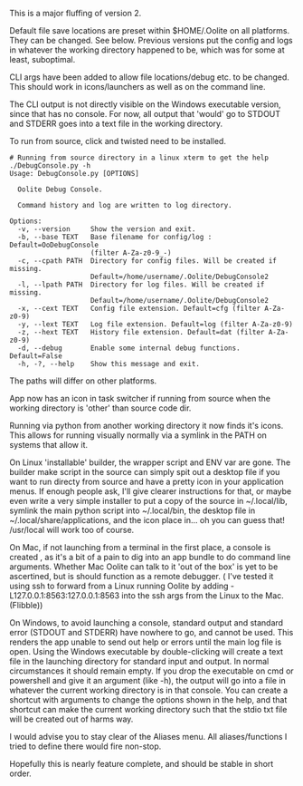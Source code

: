 This is a major fluffing of version 2.

Default file save locations are preset within $HOME/.Oolite on all platforms. They can be changed. See below. Previous versions put the config and logs in whatever the working directory happened to be, which was for some at least, suboptimal.

CLI args have been added to allow file locations/debug etc. to be changed. This should work in icons/launchers as well as on the command line.

The CLI output is not directly visible on the Windows executable version, since that has no console. For now, all output that 'would' go to STDOUT and STDERR goes into a text file in the working directory.

To run from source, click and twisted need to be installed.

```
# Running from source directory in a linux xterm to get the help 
./DebugConsole.py -h
Usage: DebugConsole.py [OPTIONS]

  Oolite Debug Console.

  Command history and log are written to log directory.

Options:
  -v, --version     Show the version and exit.
  -b, --base TEXT   Base filename for config/log :  Default=OoDebugConsole
                    (filter A-Za-z0-9_-)
  -c, --cpath PATH  Directory for config files. Will be created if missing.
                    Default=/home/username/.Oolite/DebugConsole2
  -l, --lpath PATH  Directory for log files. Will be created if missing.
                    Default=/home/username/.Oolite/DebugConsole2
  -x, --cext TEXT   Config file extension. Default=cfg (filter A-Za-z0-9)
  -y, --lext TEXT   Log file extension. Default=log (filter A-Za-z0-9)
  -z, --hext TEXT   History file extension. Default=dat (filter A-Za-z0-9)
  -d, --debug       Enable some internal debug functions. Default=False
  -h, -?, --help    Show this message and exit.
```

The paths will differ on other platforms.

App now has an icon in task switcher if running from source when the working directory is 'other' than source code dir.

Running via python from another working directory it now finds it's icons. This allows for running visually normally via a symlink in the PATH on systems that allow it.

On Linux 'installable' builder, the wrapper script and ENV var are gone. The builder make script in the source can simply spit out a desktop file if you want to run directy from source and have a pretty icon in your application menus. If enough people ask, I'll give clearer instructions for that, or maybe even write a very simple installer to put a copy of the source in ~/.local/lib, symlink the main python script into ~/.local/bin, the desktop file in ~/.local/share/applications, and the icon place in... oh you can guess that! /usr/local will work too of course.

On Mac, if not launching from a terminal in the first place, a console is created , as it's a bit of a pain to dig into an app bundle to do command line arguments. Whether Mac Oolite can talk to it 'out of the box' is yet to be ascertined, but is should function as a remote debugger. ( I've tested it using ssh to forward from a Linux running Oolite by adding -L127.0.0.1:8563:127.0.0.1:8563 into the ssh args from the Linux to the Mac.(Flibble))

On Windows, to avoid launching a console, standard output and standard error (STDOUT and STDERR) have nowhere to go, and cannot be used. This renders the app unable to send out help or errors until the main log file is open. Using the Windows executable by double-clicking will create a text file in the launching directory for standard input and output. In normal circumstances it should remain empty. If you drop the executable on cmd or powershell and give it an argument (like -h), the output will go into a file in whatever the current working directory is in that console. You can create a shortcut with arguments to change the options shown in the help, and that shortcut can make the current working directory such that the stdio txt file will be created out of harms way.

I would advise you to stay clear of the Aliases menu. All aliases/functions I tried to define there would fire non-stop.

Hopefully this is nearly feature complete, and should be stable in short order.
